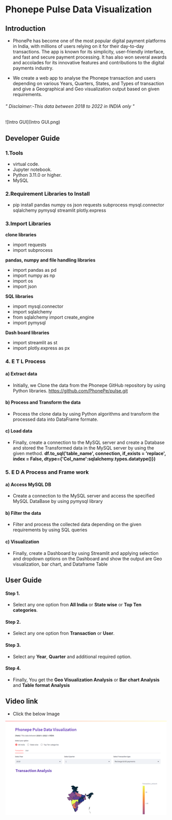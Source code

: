 # Phonepe Pulse Data Visualization

## Introduction 

* PhonePe has become one of the most popular digital payment platforms in India, with millions of users relying on it for their day-to-day transactions. The app is known for its simplicity, user-friendly interface, and fast and secure payment processing. It has also won several awards and accolades for its innovative features and contributions to the digital payments industry.

* We create a web app to analyse the Phonepe transaction and users depending on various Years, Quarters, States, and Types of transaction and give a Geographical and Geo visualization output based on given requirements.

###### " Disclaimer:-This data between 2018 to 2022 in INDIA only "

![Intro GUI](Intro GUI.png)

## Developer Guide 

### 1.Tools

* virtual code.
* Jupyter notebook.
* Python 3.11.0 or higher.
* MySQL

### 2.Requirement Libraries to Install

* pip install pandas numpy os json requests subprocess mysql.connector sqlalchemy pymysql streamlit plotly.express

### 3.Import Libraries

**clone libraries**
* import requests
* import subprocess

**pandas, numpy and file handling libraries**
* import pandas as pd
* import numpy as np
* import os
* import json

**SQL libraries**
* import mysql.connector
* import sqlalchemy
* from sqlalchemy import create_engine
* import pymysql

**Dash board libraries**
* import streamlit as st
* import plotly.express as px

### 4. E T L Process

#### a) Extract data

* Initially, we Clone the data from the Phonepe GitHub repository by using Python libraries. https://github.com/PhonePe/pulse.git

#### b) Process and Transform the data

* Process the clone data by using Python algorithms and transform the processed data into DataFrame formate.

#### c) Load  data 

* Finally, create a connection to the MySQL server and create a Database and stored the Transformed data in the MySQL server by using the given method. **df.to_sql('table_name', connection, if_exists = 'replace', index = False, dtype={'Col_name':sqlalchemy.types.datatype()})**

### 5. E D A Process and Frame work

#### a) Access MySQL DB 

* Create a connection to the MySQL server and access the specified MySQL DataBase by using pymysql library 

#### b) Filter the data

* Filter and process the collected data depending on the given requirements by using SQL queries

#### c) Visualization 

* Finally, create a Dashboard by using Streamlit and applying selection and dropdown options on the Dashboard and show the output are Geo visualization, bar chart, and Dataframe Table


## User Guide

#### Step 1.

* Select any one option fron **All India** or **State wise** or **Top Ten categories**.

#### Step 2.

* Select any one option fron **Transaction** or **User**.

#### Step 3.
* Select any **Year**, **Quarter** and additional required option.

#### Step 4.

* Finally, You get the **Geo Visualization Analysis** or **Bar chart Analysis** and **Table format Analysis**


## Video link

* Click the below Image

[![Intro GUI](https://github.com/Gopinathalpha7/Phonepe_Pulse_Data_Visualization/blob/b3da3d474f9146ce257be358ae225bafe0f296ac/Intro%20GUI.png)](https://www.linkedin.com/posts/gopinath-56a02b169_guvi-iitm-zenclass-activity-7061077773880086528-U2-M?utm_source=share&utm_medium=member_desktop)


